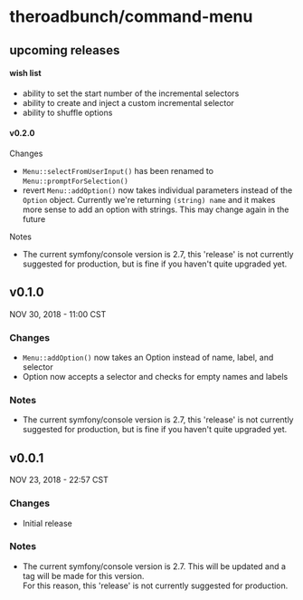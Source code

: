# theroadbunch/command-menu

## upcoming releases
#### wish list
- ability to set the start number of the incremental selectors
- ability to create and inject a custom incremental selector
- ability to shuffle options

#### v0.2.0
Changes  
- `Menu::selectFromUserInput()` has been renamed to `Menu::promptForSelection()`
- revert `Menu::addOption()` now takes individual parameters instead of the `Option` object. Currently we're returning 
`(string) name` and it makes more sense to add an option with strings. This may change again in the future  
  
Notes  

- The current symfony/console version is 2.7, this 'release' is not currently suggested for production, but is fine
if you haven't quite upgraded yet.

## v0.1.0
NOV 30, 2018 - 11:00 CST
### Changes
- `Menu::addOption()` now takes an Option instead of name, label, and selector
- Option now accepts a selector and checks for empty names and labels
### Notes
- The current symfony/console version is 2.7, this 'release' is not currently suggested for production, but is fine
if you haven't quite upgraded yet.

## v0.0.1
NOV 23, 2018 - 22:57 CST
### Changes
- Initial release
### Notes
- The current symfony/console version is 2.7. This will be updated and a tag will be made for this version.  
For this reason, this 'release' is not currently suggested for production.
